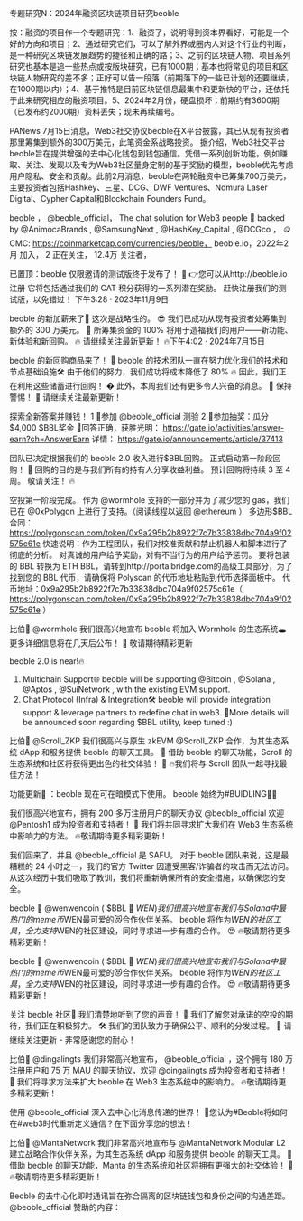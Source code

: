 专题研究N：2024年融资区块链项目研究beoble


按：融资的项目作一个专题研究：1、融资了，说明得到资本界看好，可能是一个好的方向和项目；2、通过研究它们，可以了解外界或圈内人对这个行业的判断，是一种研究区块链发展趋势的捷径和正确的路；3、之前的区块链人物、项目系列研究也基本是追一些热点或按版块研究，已有1000期；基本也将常见的项目和区块链人物研究的差不多；正好可以告一段落（前期落下的一些已计划的还要继续，在1000期以内）；4、基于推特是目前区块链信息最集中和更新快的平台，还依托于此来研究相应的融资项目。5、2024年2月份，硬盘损坏；前期约有3600期（已发布约2000期）资料丢失；现未再续编号。

PANews 7月15日消息，Web3社交协议beoble在X平台披露，其已从现有投资者那里筹集到额外的300万美元，此笔资金系战略投资。
据介绍，Web3社交平台beoble旨在提供增强的去中心化钱包到钱包通信。凭借一系列创新功能，例如赚取、关注、发现以及专为Web3社区量身定制的基于奖励的模型，beoble优先考虑用户隐私、安全和贡献。此前2月消息，beoble在两轮融资中已筹集700万美元，主要投资者包括Hashkey、三星、DCG、DWF Ventures、Nomura Laser Digital、Cypher Capital和Blockchain Founders Fund。

beoble
，
@beoble_official，
The chat solution for Web3 people 💬
backed by 
@AnimocaBrands
, 
@SamsungNext
, 
@HashKey_Capital
, 
@DCGco
，
🪙CMC: https://coinmarketcap.com/currencies/beoble，
beoble.io，2022年2月 加入，
2 正在关注，
12.4万 关注者，


已置顶：beoble 仅限邀请的测试版终于发布了！ 🥳
👉您可以从http://beoble.io注册
它将包括通过我们的 CAT 积分获得的一系列潜在奖励。
赶快注册我们的测试版，以免错过！
下午3:28 · 2023年11月9日

beoble 的新加薪来了🥳
这次是战略性的。 😎
我们已成功从现有投资者处筹集到额外的 300 万美元。 💸
所筹集资金的 100% 将用于造福我们的用户——新功能、新体验和新回购。 🔥
请继续关注最新更新！ 🔥下午4:02 · 2024年7月15日

beoble 的新回购商品来了！ 💸
beoble 的技术团队一直在努力优化我们的技术和节点基础设施🛠️
由于他们的努力，我们成功将成本降低了 80% 🔥
因此，我们正在利用这些储蓄进行回购！ �
此外，本周我们还有更多令人兴奋的消息。 🥳
保持警惕！ 👀
请继续关注最新更新！ 

探索全新答案并赚钱！
1 ⃣参加
@beoble_official
测验
2 ⃣参加抽奖：瓜分$4,000 $BBL奖金
🎁回答正确，获胜光明： https://gate.io/activities/answer-earn?ch=AnswerEarn
详情： https://gate.io/announcements/article/37413

团队已决定根据我们的 beoble 2.0 收入进行$BBL回购。
正式启动第一阶段回购！ 🫡
回购的目的是与我们所有的持有人分享收益利益。
预计回购将持续 3 至 4 周。
敬请关注！ 🔥

空投第一阶段完成。
作为
@wormhole
支持的一部分并为了减少您的 gas，我们已在
@0xPolygon
上进行了支持。（阅读线程以返回
@ethereum
 ）
多边形$BBL合同：
https://polygonscan.com/token/0x9a295b2b8922f7c7b33838dbc704a9f02575c61e
快速说明：作为工程团队，我们对校准贡献和禁止机器人和脚本进行了彻底的分析。
对真诚的用户给予奖励，对有不当行为的用户给予惩罚。
要将包装的 BBL 转换为 ETH BBL，请转到http://portalbridge.com的高级工具部分，为了找到您的 BBL 代币，请确保将 Polyscan 的代币地址粘贴到代币选择面板中。
代币地址：0x9a295b2b8922f7c7b33838dbc704a9f02575c61e（ https://polygonscan.com/token/0x9a295b2b8922f7c7b33838dbc704a9f02575c61e ）

比伯🤝
@wormhole
我们很高兴地宣布 beoble 将加入 Wormhole 的生态系统🕳
更多详细信息将在几天后公布！ 🥳
敬请期待精彩更新

beoble 2.0 is near!🔥
1. Multichain Support🌐
beoble will be supporting 
@Bitcoin
, 
@Solana
, 
@Aptos
, 
@SuiNetwork
, with the existing EVM support.
2. Chat Protocol (Infra) & Integration🛠️
beoble will provide integration support & leverage partners to redefine chat in web3.
🫡More details will be announced soon regarding $BBL utility, keep tuned :)

比伯🤝
@Scroll_ZKP
我们很高兴与原生 zkEVM 
@Scroll_ZKP
合作，为其生态系统 dApp 和服务提供 beoble 的聊天工具。 🥳
借助 beoble 的聊天功能，Scroll 的生态系统和社区将获得更出色的社交体验！ 💬
🔥我们将与 Scroll 团队一起寻找最佳方法！

功能更新🎉 ：beoble 现在可在暗模式下使用。
beoble 始终为#BUIDLING🧑‍🏭


我们很高兴地宣布，拥有 200 多万注册用户的聊天协议
@beoble_official
欢迎
@Pentosh1
成为投资者和支持者！ 🚀
我们将共同寻求扩大我们在 Web3 生态系统中影响力的方法。
🔥敬请期待更多精彩更新！

我们回来了，并且
@beoble_official
是 SAFU。
对于 beoble 团队来说，这是最糟糕的 24 小时之一，我们的官方 Twitter 因遭受黑客/诈骗者的攻击而无法访问。
从这次经历中我们吸取了教训，我们将重新确保所有的安全措施，以确保您的安全。

beoble 🤝
@wenwencoin
 ( $BBL 🤝 $WEN )
我们很高兴地宣布我们与 Solana 中最热门的 meme 币$WEN最可爱的😻合作伙伴关系。
beoble 将作为$WEN的社区工具，全力支持$WEN的社区建设，同时寻求进一步有趣的合作。 😍
🔥敬请期待更多精彩更新！

beoble 🤝
@wenwencoin
 ( $BBL 🤝 $WEN )
我们很高兴地宣布我们与 Solana 中最热门的 meme 币$WEN最可爱的😻合作伙伴关系。
beoble 将作为$WEN的社区工具，全力支持$WEN的社区建设，同时寻求进一步有趣的合作。 😍
🔥敬请期待更多精彩更新！

关注 beoble 社区📢
我们清楚地听到了您的声音！ 👀
我们了解您对承诺的空投的期待，我们正在积极努力。 🛠️
我们的团队致力于确保公平、顺利的分发过程。 🫡
请继续关注更新 - 非常感谢您的耐心！

比伯🤝
@dingalingts
我们非常高兴地宣布， 
@beoble_official
 ，这个拥有 180 万注册用户和 75 万 MAU 的聊天协议，欢迎
@dingalingts
成为投资者和支持者！ 🚀
我们将寻求方法来扩大 beoble 在 Web3 生态系统中的影响力。
🔥敬请期待更多精彩更新！

使用
@beoble_official
深入去中心化消息传递的世界！ 💬您认为#Beoble将如何在#web3时代重新定义通信？在下面分享您的想法！

比伯🤝
@MantaNetwork
我们非常高兴地宣布与
@MantaNetwork
 Modular L2 建立战略合作伙伴关系，为其生态系统 dApp 和服务提供 beoble 的聊天工具。 🥳
借助 beoble 的聊天功能，Manta 的生态系统和社区将拥有更强大的社交体验！ 💬
🔥敬请期待更多精彩更新！

Beoble 的去中心化即时通讯旨在弥合隔离的区块链钱包和身份之间的沟通差距。
@beoble_official
赞助的内容：
